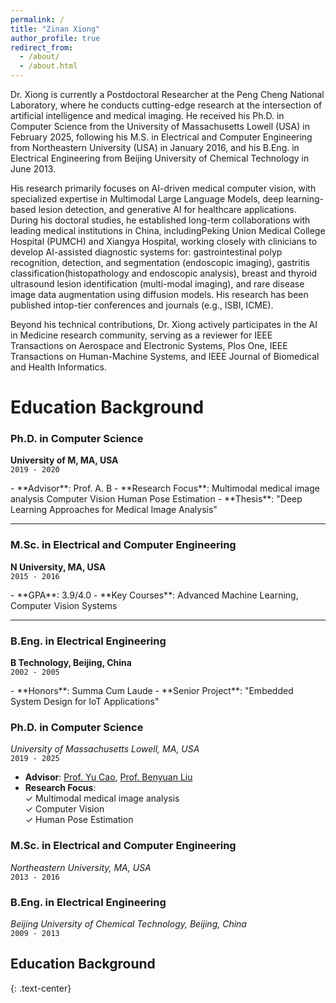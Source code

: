 ```yaml
---
permalink: /
title: "Zinan Xiong"
author_profile: true
redirect_from: 
  - /about/
  - /about.html
---
```


Dr. Xiong​ is currently a Postdoctoral Researcher at the Peng Cheng National Laboratory, where he conducts cutting-edge research at the intersection of artificial intelligence and medical imaging. He received his Ph.D. in ​Computer Science​ from the ​University of Massachusetts Lowell (USA)​​ in February 2025, following his ​M.S. in Electrical and Computer Engineering​ from ​Northeastern University (USA)​ in January 2016, and his ​B.Eng. in Electrical Engineering​ from ​Beijing University of Chemical Technology in June 2013.

His research primarily focuses on ​AI-driven medical computer vision, with specialized expertise in ​Multimodal Large Language Models, deep learning-based lesion detection, and generative AI for healthcare applications. During his doctoral studies, he established ​long-term collaborations​ with leading medical institutions in China, including ​Peking Union Medical College Hospital (PUMCH)​​ and ​Xiangya Hospital, working closely with clinicians to develop ​AI-assisted diagnostic systems​ for: gastrointestinal polyp recognition, detection, and segmentation​ (endoscopic imaging), ​gastritis classification​ (histopathology and endoscopic analysis), breast and thyroid ultrasound lesion identification​ (multi-modal imaging), and rare disease image data augmentation​ using diffusion models. His research has been published in ​top-tier conferences and journals​ (e.g., ISBI, ICME).

Beyond his technical contributions, Dr. Xiong actively participates in the ​AI in Medicine​ research community, serving as a ​reviewer for IEEE Transactions on Aerospace and Electronic Systems, Plos One, IEEE Transactions on Human-Machine Systems, and IEEE Journal of Biomedical and Health Informatics​​. 

Education Background
======
<div class="education-timeline">

### <i class="fas fa-graduation-cap"></i> Ph.D. in Computer Science  
**University of M, MA, USA**  
`2019 - 2020`  
<div class="education-details">
- **Advisor**: Prof. A. B  
- **Research Focus**:  
  <span class="research-tag"><i class="fas fa-images"></i> Multimodal medical image analysis</span>  
  <span class="research-tag"><i class="fas fa-eye"></i> Computer Vision</span>  
  <span class="research-tag"><i class="fas fa-user"></i> Human Pose Estimation</span>  
- **Thesis**: "Deep Learning Approaches for Medical Image Analysis"  
</div>

---

### <i class="fas fa-university"></i> M.Sc. in Electrical and Computer Engineering  
**N University, MA, USA**  
`2015 - 2016`  
<div class="education-details">
- **GPA**: 3.9/4.0  
- **Key Courses**: Advanced Machine Learning, Computer Vision Systems  
</div>

---

### <i class="fas fa-atom"></i> B.Eng. in Electrical Engineering  
**B Technology, Beijing, China**  
`2002 - 2005`  
<div class="education-details">
- **Honors**: Summa Cum Laude  
- **Senior Project**: "Embedded System Design for IoT Applications"  
</div>

</div>


### ​**Ph.D. in Computer Science**​  
*University of Massachusetts Lowell, MA, USA*  
`2019 - 2025`   
- ​**Advisor**: [Prof. Yu Cao](https://www.uml.edu/sciences/computer-science/people/cao-yu.aspx), [Prof. Benyuan Liu](https://www.uml.edu/research/chords/faculty/liu-benyuan.aspx)   
- ​**Research Focus**:  
  ✓ Multimodal medical image analysis  
  ✓ Computer Vision  
  ✓ Human Pose Estimation   

### ​**M.Sc. in Electrical and Computer Engineering**​  
*Northeastern University, MA, USA*  
`2013 - 2016`   

### ​**B.Eng. in Electrical Engineering**​  
*Beijing University of Chemical Technology, Beijing, China*  
`2009 - 2013`

## Education Background
{: .text-center}


